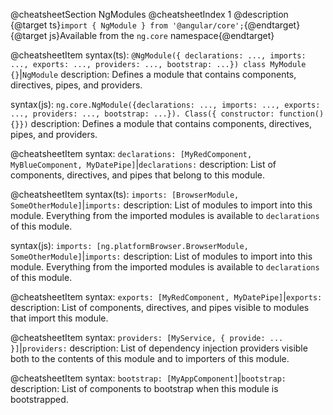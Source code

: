 @cheatsheetSection
NgModules
@cheatsheetIndex 1
@description
{@target ts}`import { NgModule } from '@angular/core';`{@endtarget}
{@target js}Available from the `ng.core` namespace{@endtarget}

@cheatsheetItem
syntax(ts):
`@NgModule({ declarations: ..., imports: ...,
     exports: ..., providers: ..., bootstrap: ...})
class MyModule {}`|`NgModule`
description:
Defines a module that contains components, directives, pipes, and providers.

syntax(js):
`ng.core.NgModule({declarations: ..., imports: ...,
     exports: ..., providers: ..., bootstrap: ...}).
Class({ constructor: function() {}})`
description:
Defines a module that contains components, directives, pipes, and providers.

@cheatsheetItem
syntax:
`declarations: [MyRedComponent, MyBlueComponent, MyDatePipe]`|`declarations:`
description:
List of components, directives, and pipes that belong to this module.

@cheatsheetItem
syntax(ts):
`imports: [BrowserModule, SomeOtherModule]`|`imports:`
description:
List of modules to import into this module. Everything from the imported modules
is available to `declarations` of this module.

syntax(js):
`imports: [ng.platformBrowser.BrowserModule, SomeOtherModule]`|`imports:`
description:
List of modules to import into this module. Everything from the imported modules
is available to `declarations` of this module.

@cheatsheetItem
syntax:
`exports: [MyRedComponent, MyDatePipe]`|`exports:`
description:
List of components, directives, and pipes visible to modules that import this module.

@cheatsheetItem
syntax:
`providers: [MyService, { provide: ... }]`|`providers:`
description:
List of dependency injection providers visible both to the contents of this module and to importers of this module.

@cheatsheetItem
syntax:
`bootstrap: [MyAppComponent]`|`bootstrap:`
description:
List of components to bootstrap when this module is bootstrapped.
